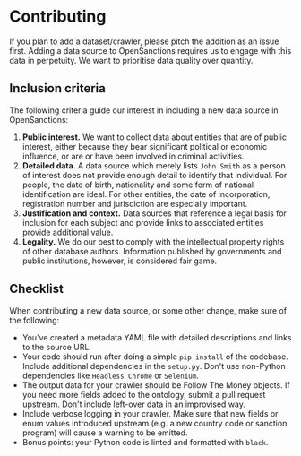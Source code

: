 # Contributing

If you plan to add a dataset/crawler, please pitch the addition as an issue first. Adding a data source to OpenSanctions requires us to engage with this data in perpetuity. We want to prioritise data quality over quantity.

## Inclusion criteria

The following criteria guide our interest in including a new data source in OpenSanctions:

1. **Public interest.** We want to collect data about entities that are of public interest, either because they bear significant political or economic influence, or are or have been involved in criminal activities.
2. **Detailed data.** A data source which merely lists `John Smith` as a person of interest does not provide enough detail to identify that individual. For people, the date of birth, nationality and some form of national identification are ideal. For other entities, the date of incorporation, registration number and jurisdiction are especially important.
3. **Justification and context.** Data sources that reference a legal basis for inclusion for each subject and provide links to associated entities provide additional value.
4. **Legality.** We do our best to comply with the intellectual property rights of other database authors. Information published by governments and public institutions, however, is considered  fair game.

## Checklist

When contributing a new data source, or some other change, make sure of the following:

* You've created a metadata YAML file with detailed descriptions and links to the source URL.
* Your code should run after doing a simple `pip install` of the codebase. Include additional
  dependencies in the `setup.py`. Don't use non-Python dependencies like `Headless Chrome` or
  `Selenium`.
* The output data for your crawler should be Follow The Money objects. If you need more fields
  added to the ontology, submit a pull request upstream. Don't include left-over data in an
  improvised way.
* Include verbose logging in your crawler. Make sure that new fields or enum values introduced upstream (e.g. a new country code or sanction program) will cause a warning to be emitted.
* Bonus points: your Python code is linted and formatted with `black`.
